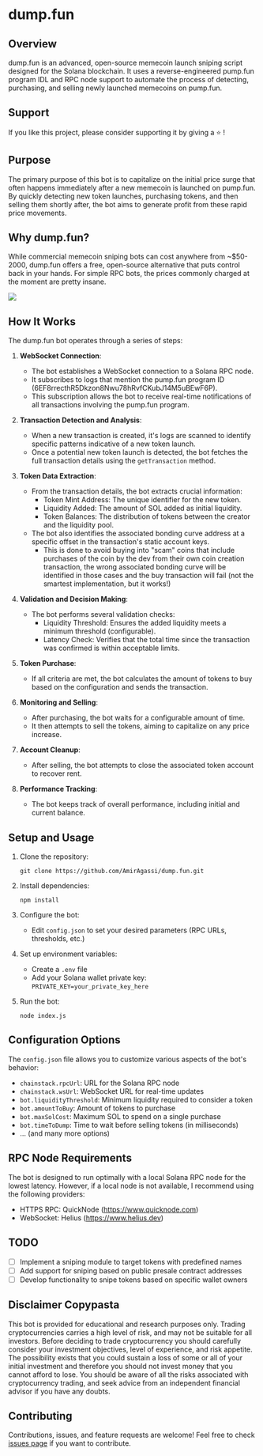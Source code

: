 # dump.fun

## Overview

dump.fun is an advanced, open-source memecoin launch sniping script designed for the Solana blockchain. It uses a reverse-engineered pump.fun program IDL and RPC node support to automate the process of detecting, purchasing, and selling newly launched memecoins on pump.fun.

## Support

If you like this project, please consider supporting it by giving a ⭐️ !

## Purpose

The primary purpose of this bot is to capitalize on the initial price surge that often happens immediately after a new memecoin is launched on pump.fun. By quickly detecting new token launches, purchasing tokens, and then selling them shortly after, the bot aims to generate profit from these rapid price movements.

## Why dump.fun?

While commercial memecoin sniping bots can cost anywhere from ~$50-2000, dump.fun offers a free, open-source alternative that puts control back in your hands. For simple RPC bots, the prices commonly charged at the moment are pretty insane.

![](https://i.imgur.com/TI0hZYS.png)

## How It Works

The dump.fun bot operates through a series of steps:

1. **WebSocket Connection**: 
   - The bot establishes a WebSocket connection to a Solana RPC node.
   - It subscribes to logs that mention the pump.fun program ID (6EF8rrecthR5Dkzon8Nwu78hRvfCKubJ14M5uBEwF6P).
   - This subscription allows the bot to receive real-time notifications of all transactions involving the pump.fun program.

2. **Transaction Detection and Analysis**:
   - When a new transaction is created, it's logs are scanned to identify specific patterns indicative of a new token launch.
   - Once a potential new token launch is detected, the bot fetches the full transaction details using the `getTransaction` method.

3. **Token Data Extraction**:
   - From the transaction details, the bot extracts crucial information:
     - Token Mint Address: The unique identifier for the new token.
     - Liquidity Added: The amount of SOL added as initial liquidity.
     - Token Balances: The distribution of tokens between the creator and the liquidity pool.
   - The bot also identifies the associated bonding curve address at a specific offset in the transaction's static account keys.
     - This is done to avoid buying into "scam" coins that include purchases of the coin by the dev from their own coin creation transaction, the wrong associated bonding curve will be identified in those cases and the buy transaction will fail (not the smartest implementation, but it works!)

4. **Validation and Decision Making**:
   - The bot performs several validation checks:
     - Liquidity Threshold: Ensures the added liquidity meets a minimum threshold (configurable).
     - Latency Check: Verifies that the total time since the transaction was confirmed is within acceptable limits.

5. **Token Purchase**:
   - If all criteria are met, the bot calculates the amount of tokens to buy based on the configuration and sends the transaction.

6. **Monitoring and Selling**:
   - After purchasing, the bot waits for a configurable amount of time.
   - It then attempts to sell the tokens, aiming to capitalize on any price increase.

7. **Account Cleanup**:
   - After selling, the bot attempts to close the associated token account to recover rent.

8. **Performance Tracking**:
   - The bot keeps track of overall performance, including initial and current balance.

## Setup and Usage

1. Clone the repository:
   ```
   git clone https://github.com/AmirAgassi/dump.fun.git
   ```

2. Install dependencies:
   ```
   npm install
   ```

3. Configure the bot:
   - Edit `config.json` to set your desired parameters (RPC URLs, thresholds, etc.)

4. Set up environment variables:
   - Create a `.env` file
   - Add your Solana wallet private key: `PRIVATE_KEY=your_private_key_here`

5. Run the bot:
   ```
   node index.js
   ```

## Configuration Options

The `config.json` file allows you to customize various aspects of the bot's behavior:

- `chainstack.rpcUrl`: URL for the Solana RPC node
- `chainstack.wsUrl`: WebSocket URL for real-time updates
- `bot.liquidityThreshold`: Minimum liquidity required to consider a token
- `bot.amountToBuy`: Amount of tokens to purchase
- `bot.maxSolCost`: Maximum SOL to spend on a single purchase
- `bot.timeToDump`: Time to wait before selling tokens (in milliseconds)
- ... (and many more options)

## RPC Node Requirements

The bot is designed to run optimally with a local Solana RPC node for the lowest latency. However, if a local node is not available, I recommend using the following providers:

- HTTPS RPC: QuickNode (https://www.quicknode.com)
- WebSocket: Helius (https://www.helius.dev)

## TODO

- [ ] Implement a sniping module to target tokens with predefined names
- [ ] Add support for sniping based on public presale contract addresses
- [ ] Develop functionality to snipe tokens based on specific wallet owners

## Disclaimer Copypasta

This bot is provided for educational and research purposes only. Trading cryptocurrencies carries a high level of risk, and may not be suitable for all investors. Before deciding to trade cryptocurrency you should carefully consider your investment objectives, level of experience, and risk appetite. The possibility exists that you could sustain a loss of some or all of your initial investment and therefore you should not invest money that you cannot afford to lose. You should be aware of all the risks associated with cryptocurrency trading, and seek advice from an independent financial advisor if you have any doubts.

## Contributing

Contributions, issues, and feature requests are welcome! Feel free to check [issues page](https://github.com/AmirAgassi/dump.fun/issues) if you want to contribute.
